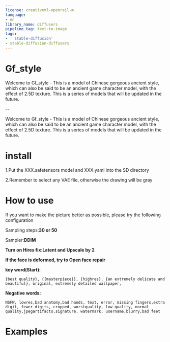 ```yaml
---
license: creativeml-openrail-m
language:
- en
library_name: diffusers
pipeline_tag: text-to-image
tags:
- ' stable-diffusion'
- stable-diffusion-diffusers
---
```

# Gf_style

Welcome to Gf_style - This is a model of Chinese gorgeous ancient style, which can also be said to be an ancient game character model, with the effect of 2.5D texture. This is a series of models that will be updated in the future.

--

Welcome to Gf_style - This is a model of Chinese gorgeous ancient style, which can also be said to be an ancient game character model, with the effect of 2.5D texture. This is a series of models that will be updated in the future.

# install

1.Put the XXX.safetensors model and XXX.yaml into the SD directory

2.Remember to select any VAE file, otherwise the drawing will be gray

# How to use

If you want to make the picture better as possible, please try the following configuration

Sampling steps:**30 or 50**

Sampler:**DDIM**

**Turn on Hires fix:Latent and Upscale by 2**

**If the face is deformed, try to Open face repair**

**key word(Start):**
```
{best quality}, {{masterpiece}}, {highres}, {an extremely delicate and beautiful}, original, extremely detailed wallpaper,
```

**Negative words:**
```
NSFW, lowres,bad anatomy,bad hands, text, error, missing fingers,extra digit, fewer digits, cropped, worstquality, low quality, normal quality,jpegartifacts,signature, watermark, username,blurry,bad feet
```

# Examples

